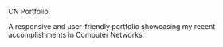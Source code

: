CN Portfolio

A responsive and user-friendly portfolio showcasing my recent accomplishments in Computer Networks.

